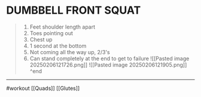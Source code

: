 # DUMBBELL FRONT SQUAT
>1. Feet shoulder length apart
>2. Toes pointing out
>3. Chest up
>4. 1 second at the bottom
>5. Not coming all the way up, 2/3's
>6. Can stand completely at the end to get to failure
>![[Pasted image 20250206121726.png]]
>![[Pasted image 20250206121905.png]]
^end
---
#workout [[Quads]] [[Glutes]]